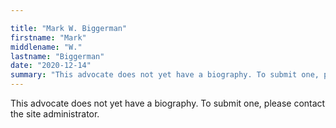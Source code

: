 ```yaml
---

title: "Mark W. Biggerman"
firstname: "Mark"
middlename: "W."
lastname: "Biggerman"
date: "2020-12-14"
summary: "This advocate does not yet have a biography. To submit one, please contact the site administrator."
---
```

This advocate does not yet have a biography. To submit one, please contact the site administrator.

